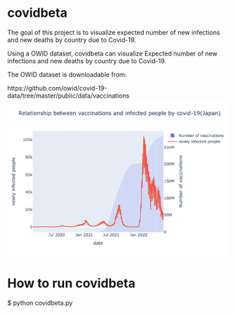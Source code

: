 # covidbeta

<p>The goal of this project is to visualize expected number of new infections and new deaths by country due to Covid-19.</p>
<p>Using a OWID dataset, covidbeta can visualize Expected number of new infections and new deaths by country due to Covid-19.</p>
The OWID dataset is downloadable from:</p>
https://github.com/owid/covid-19-data/tree/master/public/data/vaccinations

<img src="https://github.com/yugo-Ishihara/covidcasev/blob/main/result.png">

<h1>
  How to run covidbeta
</h1>
$ python covidbeta.py <br>
